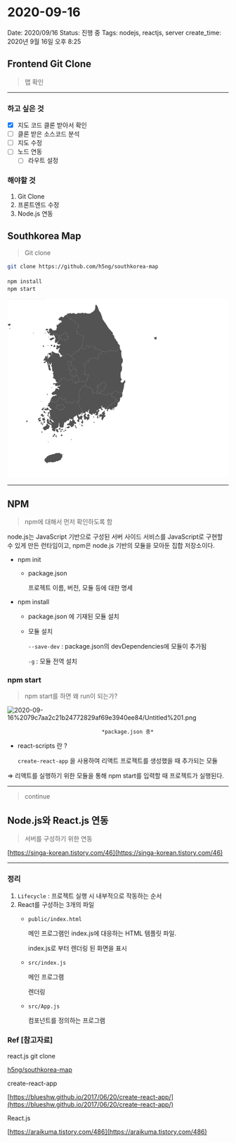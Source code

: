 # 2020-09-16

Date: 2020/09/16
Status: 진행 중
Tags: nodejs, reactjs, server
create_time: 2020년 9월 16일 오후 8:25

## Frontend Git Clone

> 맵 확인

---

### 하고 싶은 것

- [x]  지도 코드 클론 받아서 확인
- [ ]  클론 받은 소스코드 분석
- [ ]  지도 수정
- [ ]  노드 연동
    - [ ]  라우트 설정

### 해야할 것

1. Git Clone
2. 프론트엔드 수정
3. Node.js 연동

## Southkorea Map

> Git clone

```bash
git clone https://github.com/h5ng/southkorea-map

npm install
npm start
```

![Southkorea Map](https://github.com/nerolizm/TIL/blob/master/images/southkorea.png)

---

## NPM

> npm에 대해서 먼저 확인하도록 함

node.js는 JavaScript 기반으로 구성된 서버 사이드 서비스를 JavaScript로 구현할 수 있게 만든 런타임이고, npm은 node.js 기반의 모듈을 모아둔 집합 저장소이다.

- npm init
    - package.json

        프로젝트 이름, 버전, 모듈 등에 대한 명세

- npm install
    - package.json 에 기재된 모듈 설치
    - 모듈 설치

        `--save-dev` : package.json의 devDependencies에 모듈이 추가됨

        `-g` : 모듈 전역 설치

### npm start

> npm start를 하면 왜 run이 되는가?

![2020-09-16%2079c7aa2c21b24772829af69e3940ee84/Untitled%201.png](2020-09-16%2079c7aa2c21b24772829af69e3940ee84/Untitled%201.png)

                                  *package.json 중*

- react-scripts 란 ?

    `create-react-app` 을 사용하여 리액트 프로젝트를 생성했을 때 추가되는 모듈

⇒ 리액트를 실행하기 위한 모듈을 통해 npm start를 입력할 때 프로젝트가 실행된다.

---

> continue

## Node.js와 React.js 연동

> 서버를 구성하기 위한 연동

[https://singa-korean.tistory.com/46](https://singa-korean.tistory.com/46)

---

### 정리

1. `Lifecycle` : 프로젝트 실행 시 내부적으로 작동하는 순서
2. React를 구성하는 3개의 파일
    - `public/index.html`

        메인 프로그램인 index.js에 대응하는 HTML 템플릿 파일.

        index.js로 부터 렌더링 된 화면을 표시

    - `src/index.js`

        메인 프로그램

        렌더링

    - `src/App.js`

        컴포넌트를 정의하는 프로그램

### Ref [참고자료]

react.js git clone

[h5ng/southkorea-map](https://github.com/h5ng/southkorea-map)

create-react-app

[https://blueshw.github.io/2017/06/20/create-react-app/](https://blueshw.github.io/2017/06/20/create-react-app/)

React.js

[https://araikuma.tistory.com/486](https://araikuma.tistory.com/486)
